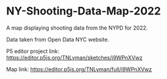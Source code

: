 # NY-Shooting-Data-Map-2022
A map displaying shooting data from the NYPD for 2022.

Data taken from Open Data NYC website.

P5 editor project link: https://editor.p5js.org/TNLyman/sketches/i9WPnXVwz

Map link: https://editor.p5js.org/TNLyman/full/i9WPnXVwz
